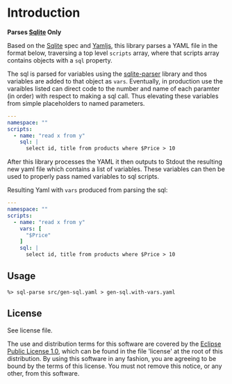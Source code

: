 # Introduction

**Parses [Sqlite][Sqlite] Only**

Based on the [Sqlite][Sqlite] spec and [Yamljs][Yamljs], this library
parses a YAML file in the format below, traversing a top level `scripts`
array, where that scripts array contains objects with a `sql`
property.

The sql is parsed for variables using the [sqlite-parser][sqlite-parser]
library and thos variables are added to that object as `vars`.
Eventually, in production use the varaibles listed can direct code to
the number and name of each paramter (in order) with respect to making
a sql call.  Thus elevating these variables from simple placeholders
to named parameters.


```YAML
---
namespace: ""
scripts:
  - name: "read x from y"
    sql: |
	  select id, title from products where $Price > 10
```

After this library processes the YAML it then outputs to Stdout the
resulting new yaml file which contains a list of variables.  These
variables can then be used to properly pass named variables to sql scripts.

Resulting Yaml with `vars` produced from parsing the sql:
```YAML
---
namespace: ""
scripts:
  - name: "read x from y"
    vars: [
	  "$Price"
	]
    sql: |
	  select id, title from products where $Price > 10
```

## Usage

```
%> sql-parse src/gen-sql.yaml > gen-sql.with-vars.yaml
```

## License

See license file.

The use and distribution terms for this software are covered by the
[Eclipse Public License 1.0][EPL-1], which can be found in the file 'license' at the
root of this distribution. By using this software in any fashion, you are
agreeing to be bound by the terms of this license. You must not remove this
notice, or any other, from this software.




[EPL-1]: http://opensource.org/licenses/eclipse-1.0.txt
[Sqlite]: https://www.sqlite.org/lang.html
[sqlite-parser]: https://github.com/codeschool/sqlite-parser
[Yamljs]: https://www.npmjs.com/package/yamljs
